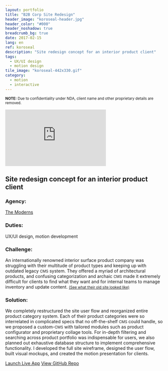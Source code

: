 ```yaml
---
layout: portfolio
title: "B2B Corp Site Redesign"
header_image: "koroseal-header.jpg"
header_color: "#000"
header_noshadow: true
breadcrumb_bg: true
date: 2017-02-15
lang: en
ref: koroseal
description: "Site redesign concept for an interior product client"
tags:
  - UX/UI design
  - motion design
tile_image: "koroseal-442x330.gif"
category:
  - motion
  - interactive
---
```

<small><b>NOTE:</b> Due to confidentiality under NDA, client name and other proprietary details are removed.</small>
<div class="emb-video vimeo koro">
  <iframe src="https://player.vimeo.com/video/228280461?title=0&byline=0&portrait=0" width="320" height="180" frameborder="0" webkitallowfullscreen mozallowfullscreen allowfullscreen></iframe>
</div>

<section class="project-summary">
  <h1>Site redesign concept for an interior product client</h1>
  <section class="info">
    <h3>Agency:</h3>
    <p><a href="http://themoderns.com" target="_blank">The Moderns</a></p>
  </section>
  <section class="info">
    <h3>Duties:</h3>
    <p>UX/UI design, motion development</p>
  </section>
  <section class="info">
    <h3>Challenge:</h3>
    <p>An internationally renowned interior surface product company was struggling with their multitude of product types and keeping up with outdated legacy <small>CMS</small> system. They offered a myriad of architectural products, and confusing categorization and archaic <small>CMS</small> made it extremely difficult for clients to find what they want and for internal teams to manage inventory and update content. <a href="/img/portfolio/k01.jpg" class="swipebox" title="Client's original site (client name and brand elements are removed due to NDA)" rel="koro"><small>(See what their old site looked like)</small></a><a href="/img/portfolio/k02.jpg" class="swipebox" title="Client's original site (client name and brand elements are removed due to NDA)" rel="koro"></a><a href="/img/portfolio/k03.jpg" class="swipebox" title="Client's original site (client name and brand elements are removed due to NDA)" rel="koro"></a><a href="/img/portfolio/k04.jpg" class="swipebox" title="Client's original site (client name and brand elements are removed due to NDA)" rel="koro"></a><a href="/img/portfolio/k05.jpg" class="swipebox" title="Client's original site (client name and brand elements are removed due to NDA)" rel="koro"></a><a href="/img/portfolio/k06.jpg" class="swipebox" title="Client's original site (client name and brand elements are removed due to NDA)" rel="koro"></a><a href="/img/portfolio/k07.jpg" class="swipebox" title="Client's original site (client name and brand elements are removed due to NDA)" rel="koro"></a><a href="/img/portfolio/k08.jpg" class="swipebox" title="Client's original site (client name and brand elements are removed due to NDA)" rel="koro"></a>
    </p>
  </section>
  <section class="info">
    <h3>Solution:</h3>
    <p>We completely restructured the site user flow and reorganized entire product category system. Each of their product categories were so interrelated in complicated specs that no off-the-shelf <small>CMS</small> could handle, so we proposed a custom-<small>CMS</small> with tailored modules such as product configurator and proprietary collage tools. For in-depth filtering and searching across product portfolio was indispensable for users, we also planned out exhaustive database structure to implement comprehensive functionality. I developed the full site wireframe, designed the user flow, built visual mockups, and created the motion presentation for clients.
    </p>
  </section>
</section>
<div class="buttons">
  <span class="unselectable">
  <a href="https://baadaa.github.io/nyc-life-list/" title="Launch live app" target="_blank">Launch Live App</a></span>
  <span class="unselectable"><a href="https://github.com/baadaa/NYC-Life-List" title="GitHub repo" target="_blank">View GitHub Repo</a></span>
</div>
